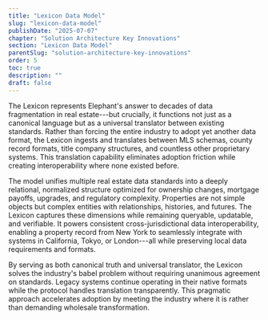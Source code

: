 ```yaml
---
title: "Lexicon Data Model"
slug: "lexicon-data-model"
publishDate: "2025-07-07"
chapter: "Solution Architecture Key Innovations"
section: "Lexicon Data Model"
parentSlug: "solution-architecture-key-innovations"
order: 5
toc: true
description: ""
draft: false
---
```


The Lexicon represents Elephant's answer to decades of data fragmentation in
real estate---but crucially, it functions not just as a canonical language but
as a universal translator between existing standards. Rather than forcing the
entire industry to adopt yet another data format, the Lexicon ingests and
translates between MLS schemas, county record formats, title company structures,
and countless other proprietary systems. This translation capability eliminates
adoption friction while creating interoperability where none existed before.

The model unifies multiple real estate data standards into a deeply relational,
normalized structure optimized for ownership changes, mortgage payoffs,
upgrades, and regulatory complexity. Properties are not simple objects but
complex entities with relationships, histories, and futures. The Lexicon
captures these dimensions while remaining queryable, updatable, and verifiable.
It powers consistent cross-jurisdictional data interoperability, enabling a
property record from New York to seamlessly integrate with systems in
California, Tokyo, or London---all while preserving local data requirements and
formats.

By serving as both canonical truth and universal translator, the Lexicon solves
the industry's babel problem without requiring unanimous agreement on standards.
Legacy systems continue operating in their native formats while the protocol
handles translation transparently. This pragmatic approach accelerates adoption
by meeting the industry where it is rather than demanding wholesale
transformation.
